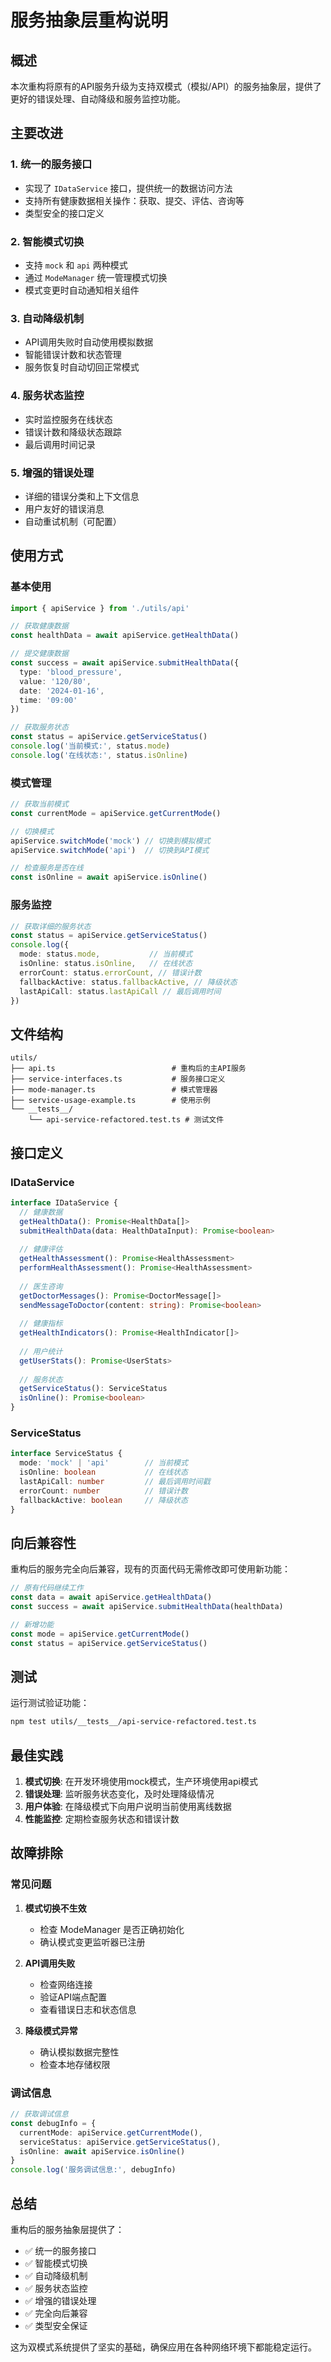 # 服务抽象层重构说明

## 概述

本次重构将原有的API服务升级为支持双模式（模拟/API）的服务抽象层，提供了更好的错误处理、自动降级和服务监控功能。

## 主要改进

### 1. 统一的服务接口
- 实现了 `IDataService` 接口，提供统一的数据访问方法
- 支持所有健康数据相关操作：获取、提交、评估、咨询等
- 类型安全的接口定义

### 2. 智能模式切换
- 支持 `mock` 和 `api` 两种模式
- 通过 `ModeManager` 统一管理模式切换
- 模式变更时自动通知相关组件

### 3. 自动降级机制
- API调用失败时自动使用模拟数据
- 智能错误计数和状态管理
- 服务恢复时自动切回正常模式

### 4. 服务状态监控
- 实时监控服务在线状态
- 错误计数和降级状态跟踪
- 最后调用时间记录

### 5. 增强的错误处理
- 详细的错误分类和上下文信息
- 用户友好的错误消息
- 自动重试机制（可配置）

## 使用方式

### 基本使用
```typescript
import { apiService } from './utils/api'

// 获取健康数据
const healthData = await apiService.getHealthData()

// 提交健康数据
const success = await apiService.submitHealthData({
  type: 'blood_pressure',
  value: '120/80',
  date: '2024-01-16',
  time: '09:00'
})

// 获取服务状态
const status = apiService.getServiceStatus()
console.log('当前模式:', status.mode)
console.log('在线状态:', status.isOnline)
```

### 模式管理
```typescript
// 获取当前模式
const currentMode = apiService.getCurrentMode()

// 切换模式
apiService.switchMode('mock') // 切换到模拟模式
apiService.switchMode('api')  // 切换到API模式

// 检查服务是否在线
const isOnline = await apiService.isOnline()
```

### 服务监控
```typescript
// 获取详细的服务状态
const status = apiService.getServiceStatus()
console.log({
  mode: status.mode,           // 当前模式
  isOnline: status.isOnline,   // 在线状态
  errorCount: status.errorCount, // 错误计数
  fallbackActive: status.fallbackActive, // 降级状态
  lastApiCall: status.lastApiCall // 最后调用时间
})
```

## 文件结构

```
utils/
├── api.ts                          # 重构后的主API服务
├── service-interfaces.ts           # 服务接口定义
├── mode-manager.ts                 # 模式管理器
├── service-usage-example.ts        # 使用示例
└── __tests__/
    └── api-service-refactored.test.ts # 测试文件
```

## 接口定义

### IDataService
```typescript
interface IDataService {
  // 健康数据
  getHealthData(): Promise<HealthData[]>
  submitHealthData(data: HealthDataInput): Promise<boolean>
  
  // 健康评估
  getHealthAssessment(): Promise<HealthAssessment>
  performHealthAssessment(): Promise<HealthAssessment>
  
  // 医生咨询
  getDoctorMessages(): Promise<DoctorMessage[]>
  sendMessageToDoctor(content: string): Promise<boolean>
  
  // 健康指标
  getHealthIndicators(): Promise<HealthIndicator[]>
  
  // 用户统计
  getUserStats(): Promise<UserStats>
  
  // 服务状态
  getServiceStatus(): ServiceStatus
  isOnline(): Promise<boolean>
}
```

### ServiceStatus
```typescript
interface ServiceStatus {
  mode: 'mock' | 'api'        // 当前模式
  isOnline: boolean           // 在线状态
  lastApiCall: number         // 最后调用时间戳
  errorCount: number          // 错误计数
  fallbackActive: boolean     // 降级状态
}
```

## 向后兼容性

重构后的服务完全向后兼容，现有的页面代码无需修改即可使用新功能：

```typescript
// 原有代码继续工作
const data = await apiService.getHealthData()
const success = await apiService.submitHealthData(healthData)

// 新增功能
const mode = apiService.getCurrentMode()
const status = apiService.getServiceStatus()
```

## 测试

运行测试验证功能：
```bash
npm test utils/__tests__/api-service-refactored.test.ts
```

## 最佳实践

1. **模式切换**: 在开发环境使用mock模式，生产环境使用api模式
2. **错误处理**: 监听服务状态变化，及时处理降级情况
3. **用户体验**: 在降级模式下向用户说明当前使用离线数据
4. **性能监控**: 定期检查服务状态和错误计数

## 故障排除

### 常见问题

1. **模式切换不生效**
   - 检查 ModeManager 是否正确初始化
   - 确认模式变更监听器已注册

2. **API调用失败**
   - 检查网络连接
   - 验证API端点配置
   - 查看错误日志和状态信息

3. **降级模式异常**
   - 确认模拟数据完整性
   - 检查本地存储权限

### 调试信息

```typescript
// 获取调试信息
const debugInfo = {
  currentMode: apiService.getCurrentMode(),
  serviceStatus: apiService.getServiceStatus(),
  isOnline: await apiService.isOnline()
}
console.log('服务调试信息:', debugInfo)
```

## 总结

重构后的服务抽象层提供了：
- ✅ 统一的服务接口
- ✅ 智能模式切换
- ✅ 自动降级机制
- ✅ 服务状态监控
- ✅ 增强的错误处理
- ✅ 完全向后兼容
- ✅ 类型安全保证

这为双模式系统提供了坚实的基础，确保应用在各种网络环境下都能稳定运行。